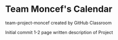# Team Moncef's Calendar
team-project-moncef created by GitHub Classroom

Initial commit
1-2 page written description of Project
